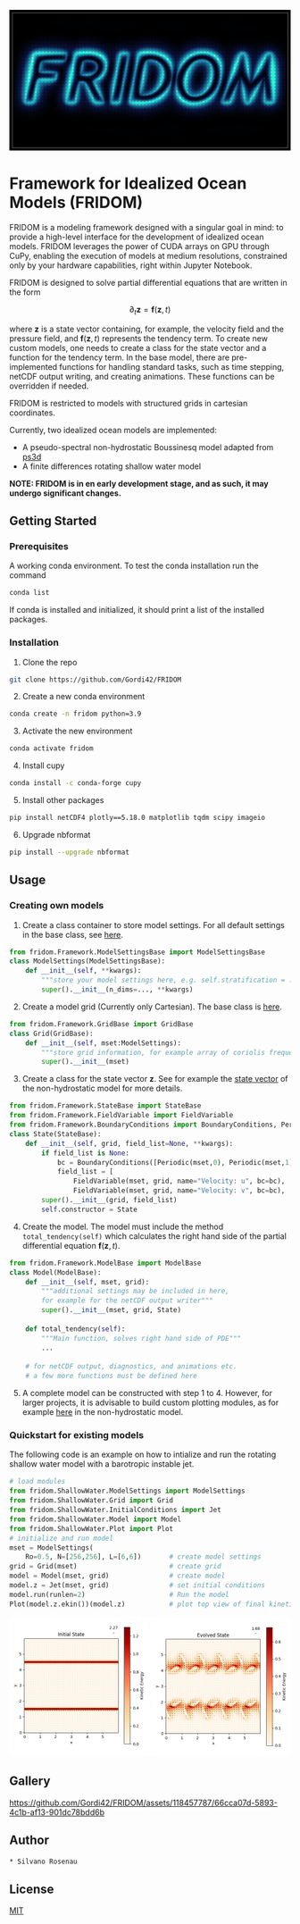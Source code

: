 [![](media/fridom-title.png)](https://www.youtube.com/watch?v=Fotni4P2ZQs)

# Framework for Idealized Ocean Models (FRIDOM)

FRIDOM is a modeling framework designed with a singular goal in mind: to provide a high-level interface for the development of idealized ocean models. FRIDOM leverages the power of CUDA arrays on GPU through CuPy, enabling the execution of models at medium resolutions, constrained only by your hardware capabilities, right within Jupyter Notebook.

FRIDOM is designed to solve partial differential equations that are written in the form

$$ \partial_t \mathbf{z} = \mathbf{f}(\mathbf{z}, t) $$

where $\mathbf{z}$ is a state vector containing, for example, the velocity field and the pressure field, and $\mathbf{f}(\mathbf{z}, t)$ represents the tendency term. To create new custom models, one needs to create a class for the state vector and a function for the tendency term. In the base model, there are pre-implemented functions for handling standard tasks, such as time stepping, netCDF output writing, and creating animations. These functions can be overridden if needed.

FRIDOM is restricted to models with structured grids in cartesian coordinates.

Currently, two idealized ocean models are implemented:
- A pseudo-spectral non-hydrostatic Boussinesq model adapted from [ps3d](https://github.com/ceden/ps3d)
- A finite differences rotating shallow water model

**NOTE: FRIDOM is in en early development stage, and as such, it may undergo significant changes.**

## Getting Started

### Prerequisites
A working conda environment. To test the conda installation run the command
```sh
conda list
```
If conda is installed and initialized, it should print a list of the installed packages.

### Installation

1. Clone the repo
```sh
git clone https://github.com/Gordi42/FRIDOM
```
2. Create a new conda environment
```sh
conda create -n fridom python=3.9
```
3. Activate the new environment
```sh
conda activate fridom
```
4. Install cupy
```sh
conda install -c conda-forge cupy
```
5. Install other packages
```sh
pip install netCDF4 plotly==5.18.0 matplotlib tqdm scipy imageio
```
6. Upgrade nbformat
```sh
pip install --upgrade nbformat
```

## Usage

### Creating own models
1. Create a class container to store model settings. For all default settings in the base class, see [here](fridom/Framework/ModelSettingsBase.py).
```python
from fridom.Framework.ModelSettingsBase import ModelSettingsBase
class ModelSettings(ModelSettingsBase):
    def __init__(self, **kwargs):
        """store your model settings here, e.g. self.stratification = ..."""
        super().__init__(n_dims=..., **kwargs)
```
2. Create a model grid (Currently only Cartesian). The base class is [here](fridom/Framework/GridBase.py).
```python
from fridom.Framework.GridBase import GridBase
class Grid(GridBase):
    def __init__(self, mset:ModelSettings):
        """store grid information, for example array of coriolis frequency"""
        super().__init__(mset)
```
3. Create a class for the state vector $\mathbf{z}$. See for example the [state vector](fridom/NonHydrostatic/State.py) of the non-hydrostatic model for more details.
```python
from fridom.Framework.StateBase import StateBase
from fridom.Framework.FieldVariable import FieldVariable
from fridom.Framework.BoundaryConditions import BoundaryConditions, Periodic
class State(StateBase):
    def __init__(self, grid, field_list=None, **kwargs):
        if field_list is None:
            bc = BoundaryConditions([Periodic(mset,0), Periodic(mset,1)])
            field_list = [
                FieldVariable(mset, grid, name="Velocity: u", bc=bc),
                FieldVariable(mset, grid, name="Velocity: v", bc=bc), ...]
        super().__init__(grid, field_list)
        self.constructor = State
```
4. Create the model. The model must include the method ```total_tendency(self)``` which calculates the right hand side of the partial differential equation $\mathbf{f}(\mathbf{z},t)$.
```python
from fridom.Framework.ModelBase import ModelBase
class Model(ModelBase):
    def __init__(self, mset, grid):
        """additional settings may be included in here, 
        for example for the netCDF output writer"""
        super().__init__(mset, grid, State)

    def total_tendency(self):
        """Main function, solves right hand side of PDE"""
        ...

    # for netCDF output, diagnostics, and animations etc.
    # a few more functions must be defined here
```
5. A complete model can be constructed with step 1 to 4. However, for larger projects, it is advisable to build custom plotting modules, as for example [here](fridom/NonHydrostatic/Plot.py) in the non-hydrostatic model.


### Quickstart for existing models
The following code is an example on how to intialize and run the rotating shallow water model with a barotropic instable jet.

```python
# load modules
from fridom.ShallowWater.ModelSettings import ModelSettings
from fridom.ShallowWater.Grid import Grid
from fridom.ShallowWater.InitialConditions import Jet
from fridom.ShallowWater.Model import Model
from fridom.ShallowWater.Plot import Plot
# initialize and run model
mset = ModelSettings(
    Ro=0.5, N=[256,256], L=[6,6])       # create model settings
grid = Grid(mset)                       # create grid
model = Model(mset, grid)               # create model
model.z = Jet(mset, grid)               # set initial conditions
model.run(runlen=2)                     # Run the model
Plot(model.z.ekin())(model.z)           # plot top view of final kinetic energy
```
<p float="left">
  <img src="media/ShallowWater/SW_Jet_ini.png" width="250" />
  <img src="media/ShallowWater/SW_Jet_evo.png" width="250" /> 
</p>


## Gallery
https://github.com/Gordi42/FRIDOM/assets/118457787/66cca07d-5893-4c1b-af13-901dc78bdd6b


## Author
    * Silvano Rosenau

## License


[MIT](LICENSE.txt)



